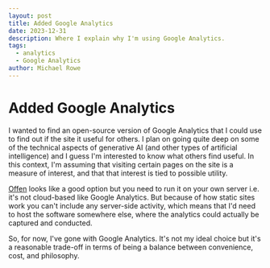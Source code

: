 ```yaml
---
layout: post
title: Added Google Analytics
date: 2023-12-31
description: Where I explain why I'm using Google Analytics.
tags:
  - analytics
  - Google Analytics
author: Michael Rowe
---
```


# Added Google Analytics

I wanted to find an open-source version of Google Analytics that I could use to find out if the site it useful for others. I plan on going quite deep on some of the technical aspects of generative AI (and other types of artificial intelligence) and I guess I'm interested to know what others find useful. In this context, I'm assuming that visiting certain pages on the site is a measure of interest, and that that interest is tied to possible utility.

[Offen](https://www.offen.dev/) looks like a good option but you need to run it on your own server i.e. it's not cloud-based like Google Analytics. But because of how static sites work you can't include any server-side activity, which means that I'd need to host the software somewhere else, where the analytics could actually be captured and conducted.

So, for now, I've gone with Google Analytics. It's not my ideal choice but it's a reasonable trade-off in terms of being a balance between convenience, cost, and philosophy.